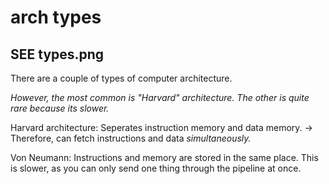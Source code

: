 
# arch types

## SEE types.png

There are a couple of types of computer architecture.

_However, the most common is "Harvard" architecture._
_The other is quite rare because its slower._


Harvard architecture:
    Seperates instruction memory and data memory.
    -> Therefore, can fetch instructions and data
        *simultaneously.*
    

Von Neumann:
    Instructions and memory are stored in the same place.
    This is slower, as you can only send one thing through
    the pipeline at once.



